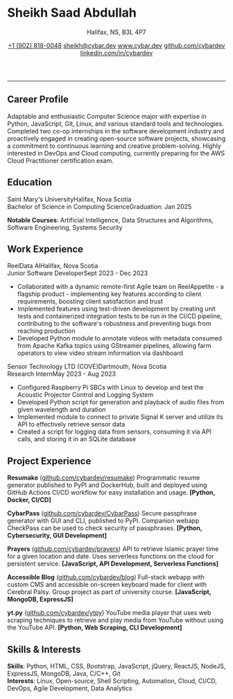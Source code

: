 # Sheikh Saad Abdullah

<header>
<p>Halifax, NS, B3L 4P7</p>
<section>
<a href='tel:+19028180048'>+1 (902) 818-0048</a>
<a href='mailto:sheikh@cybar.dev'>sheikh@cybar.dev</a>
<a href='https://www.cybar.dev'>www.cybar.dev</a>
<a href='https://github.com/cybardev'>github.com/cybardev</a>
<a href='https://www.linkedin.com/in/cybardev'>linkedin.com/in/cybardev</a>
</section>
</header>

---

## Career Profile

Adaptable and enthusiastic Computer Science major with expertise in Python, JavaScript, Git, Linux, and various standard tools and technologies. Completed two co-op internships in the software development industry and proactively engaged in creating open-source software projects, showcasing a commitment to continuous learning and creative problem-solving. Highly interested in DevOps and Cloud computing, currently preparing for the AWS Cloud Practitioner certification exam.

## Education

<div class='xp-h'><span>Saint Mary's University</span><span>Halifax, Nova Scotia</span></div>
<div class='xp-s'><span>Bachelor of Science in Computing Science</span><span>Graduation: Jan 2025</span></div>

**Notable Courses**: Artificial Intelligence, Data Structures and Algorithms, Software Engineering, Systems Security

## Work Experience

<div class='xp-h'><span>ReelData AI</span><span>Halifax, Nova Scotia</span></div>
<div class='xp-s'><span>Junior Software Developer</span><span>Sept 2023 - Dec 2023</span></div>

- Collaborated with a dynamic remote-first Agile team on ReelAppetite - a flagship product - implementing key features according to client requirements, boosting client satisfaction and trust
- Implemented features using test-driven development by creating unit tests and containerized integration tests to be run in the CI/CD pipeline, contributing to the software's robustness and preventing bugs from reaching production
- Developed Python module to annotate videos with metadata consumed from Apache Kafka topics using GStreamer pipelines, allowing farm operators to view video stream information via dashboard

<div class='xp-h'><span>Sensor Technology LTD (COVE)</span><span>Dartmouth, Nova Scotia</span></div>
<div class='xp-s'><span>Research Intern</span><span>May 2023 - Aug 2023</span></div>

- Configured Raspberry Pi SBCs with Linux to develop and test the Acoustic Projector Control and Logging System
- Developed Python script for generation and playback of audio files from given wavelength and duration
- Implemented module to connect to private Signal K server and utilize its API to effectively retrieve sensor data
- Created a script for logging data from sensors, consuming it via API calls, and storing it in an SQLite database

## Project Experience

**Resumake** ([github.com/cybardev/resumake](https://github.com/cybardev/resumake)) Programmatic resume generator published to PyPI and DockerHub, built and deployed using GitHub Actions CI/CD workflow for easy installation and usage. **[Python, Docker, CI/CD]**

**CybarPass** ([github.com/cybardev/CybarPass](https://github.com/cybardev/CybarPass)) Secure passphrase generator with GUI and CLI, published to PyPI. Companion webapp CheckPass can be used to check security of passphrases. **[Python, Cybersecurity, GUI Development]**

**Prayers** ([github.com/cybardev/prayers](https://github.com/cybardev/prayers)) API to retrieve Islamic prayer time for a given location and date. Uses serverless functions on the cloud for persistent service. **[JavaScript, API Development, Serverless Functions]**

**Accessible Blog** ([github.com/cybardev/blog](https://github.com/cybardev/blog)) Full-stack webapp with custom CMS and accessible on-screen keyboard made for client with Cerebral Palsy. Group project as part of university course. **[JavaScript, MongoDB, ExpressJS]**

**yt.py** ([github.com/cybardev/ytpy](https://github.com/cybardev/ytpy)) YouTube media player that uses web scraping techniques to retrieve and play media from YouTube without using the YouTube API. **[Python, Web Scraping, CLI Development]**

## Skills & Interests

**Skills**: Python, HTML, CSS, Bootstrap, JavaScript, jQuery, ReactJS, NodeJS, ExpressJS, MongoDB, Java, C/C++, Git  
**Interests**: Linux, Open-source, Shell Scripting, Automation, Cloud, CI/CD, DevOps, Agile Development, Data Analytics